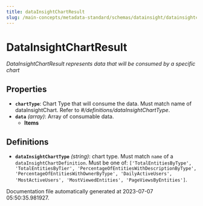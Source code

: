 ```yaml
---
title: dataInsightChartResult
slug: /main-concepts/metadata-standard/schemas/datainsight/datainsightchartresult
---
```


# DataInsightChartResult

*DataInsightChartResult represents data that will be consumed by a specific chart*

## Properties

- **`chartType`**: Chart Type that will consume the data. Must match name of dataInsightChart. Refer to *#/definitions/dataInsightChartType*.
- **`data`** *(array)*: Array of consumable data.
  - **Items**
## Definitions

- **`dataInsightChartType`** *(string)*: chart type. Must match `name` of a `dataInsightChartDefinition`. Must be one of: `['TotalEntitiesByType', 'TotalEntitiesByTier', 'PercentageOfEntitiesWithDescriptionByType', 'PercentageOfEntitiesWithOwnerByType', 'DailyActiveUsers', 'MostActiveUsers', 'MostViewedEntities', 'PageViewsByEntities']`.


Documentation file automatically generated at 2023-07-07 05:50:35.981927.
